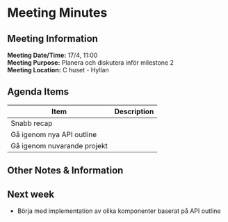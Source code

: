 # Meeting Minutes
## Meeting Information
**Meeting Date/Time:** 17/4, 11:00  
**Meeting Purpose:** Planera och diskutera inför milestone 2   
**Meeting Location:** C huset - Hyllan

## Agenda Items

| Item                        | Description |
|-----------------------------|-------------|
| Snabb recap                 |             |
| Gå igenom nya API outline   |             |
| Gå igenom nuvarande projekt |             |

## Other Notes & Information

## Next week
- Börja med implementation av olika komponenter baserat på API outline
